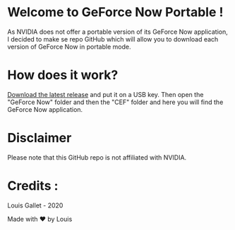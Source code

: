 
# Welcome to GeForce Now Portable !

As NVIDIA does not offer a portable version of its GeForce Now application, I decided to make se repo GitHub which will allow you to download each version of GeForce Now in portable mode.



# How does it work?

[Download the latest release](https://github.com/louisgallet95/GeForce-Now-Portable/releases/tag/v2.0.23) and put it on a USB key. 
Then open the "GeForce Now" folder and then the "CEF" folder and here you will find the GeForce Now application.


# Disclaimer
Please note that this GitHub repo is not affiliated with NVIDIA.

# Credits :
Louis Gallet - 2020

Made with ❤ by Louis
